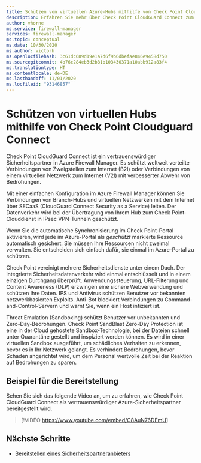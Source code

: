 ```yaml
---
title: Schützen von virtuellen Azure-Hubs mithilfe von Check Point Cloudguard Connect
description: Erfahren Sie mehr über Check Point CloudGuard Connect zum Schützen von virtuellen Azure-Hubs.
author: vhorne
ms.service: firewall-manager
services: firewall-manager
ms.topic: conceptual
ms.date: 10/30/2020
ms.author: victorh
ms.openlocfilehash: 3c61dc689d19e1a7d6f9b6dbefae846e9458d750
ms.sourcegitcommit: 4b76c284eb3d2b81b103430371a10abb912a83f4
ms.translationtype: HT
ms.contentlocale: de-DE
ms.lasthandoff: 11/01/2020
ms.locfileid: "93146857"
---
```

# <a name="secure-virtual-hubs-using-check-point-cloudguard-connect"></a>Schützen von virtuellen Hubs mithilfe von Check Point Cloudguard Connect

Check Point CloudGuard Connect ist ein vertrauenswürdiger Sicherheitspartner in Azure Firewall Manager. Es schützt weltweit verteilte Verbindungen von Zweigstellen zum Internet (B2I) oder Verbindungen von einem virtuellen Netzwerk zum Internet (V2I) mit verbesserter Abwehr von Bedrohungen. 

Mit einer einfachen Konfiguration im Azure Firewall Manager können Sie Verbindungen von Branch-Hubs und virtuellen Netzwerken mit dem Internet über SECaaS (CloudGuard Connect Security as a Service) leiten. Der Datenverkehr wird bei der Übertragung von Ihrem Hub zum Check Point-Clouddienst in IPsec VPN-Tunneln geschützt.

Wenn Sie die automatische Synchronisierung im Check Point-Portal aktivieren, wird jede im Azure-Portal als *geschützt* markierte Ressource automatisch gesichert. Sie müssen Ihre Ressourcen nicht zweimal verwalten. Sie entscheiden sich einfach dafür, sie einmal im Azure-Portal zu schützen.

Check Point vereinigt mehrere Sicherheitsdienste unter einem Dach. Der integrierte Sicherheitsdatenverkehr wird einmal entschlüsselt und in einem einzigen Durchgang überprüft. Anwendungssteuerung, URL-Filterung und Content Awareness (DLP) erzwingen eine sichere Webverwendung und schützen Ihre Daten. IPS und Antivirus schützen Benutzer vor bekannten netzwerkbasierten Exploits. Anti-Bot blockiert Verbindungen zu Command-and-Control-Servern und warnt Sie, wenn ein Host infiziert ist.

Threat Emulation (Sandboxing) schützt Benutzer vor unbekannten und Zero-Day-Bedrohungen. Check Point SandBlast Zero-Day Protection ist eine in der Cloud gehostete Sandbox-Technologie, bei der Dateien schnell unter Quarantäne gestellt und inspiziert werden können. Es wird in einer virtuellen Sandbox ausgeführt, um schädliches Verhalten zu erkennen, bevor es in Ihr Netzwerk gelangt. Es verhindert Bedrohungen, bevor Schaden angerichtet wird, um dem Personal wertvolle Zeit bei der Reaktion auf Bedrohungen zu sparen. 

## <a name="deployment-example"></a>Beispiel für die Bereitstellung

Sehen Sie sich das folgende Video an, um zu erfahren, wie Check Point CloudGuard Connect als vertrauenswürdiger Azure-Sicherheitspartner bereitgestellt wird.

> [!VIDEO https://www.youtube.com/embed/C8AuN76DEmU]

## <a name="next-steps"></a>Nächste Schritte

- [Bereitstellen eines Sicherheitspartneranbieters](deploy-trusted-security-partner.md)
